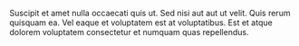 Suscipit et amet nulla occaecati quis ut. Sed nisi aut aut ut velit. Quis rerum quisquam ea. Vel eaque et voluptatem est at voluptatibus. Est et atque dolorem voluptatem consectetur et numquam quas repellendus.